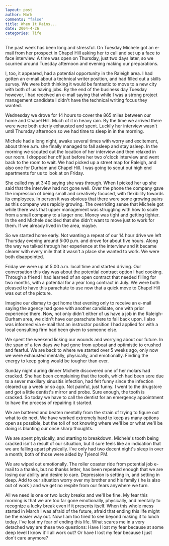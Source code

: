 ```yaml
--- 
layout: post
author: Mark
comments: "false"
title: When It Rains...
date: 2004-4-26
categories: life
---
```

The past week has been long and stressful. On Tuesday Michele got an e-mail from her prospect in Chapel Hill asking her to call and set up a face to face interview. A time was open on Thursday, just two days later, so we scurried around Tuesday afternoon and evening making our preparations.

I, too, it appeared, had a potential opportunity in the Raleigh area. I had gotten an e-mail about a technical writer position, and had filled out a skills survey. We were both thinking it would be fantastic to move to a new city with both of us having jobs. By the end of the business day Tuesday however, I had received an e-mail saying that while I was a strong project management candidate I didn't have the technical writing focus they wanted.

Wednesday we drove for 14 hours to cover the 865 miles between our home and Chapel Hill. Much of it in heavy rain. By the time we arrived there were were both utterly exhausted and spent. Luckily her interview wasn't until Thursday afternoon so we had time to sleep in in the morning.

Michele had a long night, awake several times with worry and excitement, about three a.m. she finally managed to fall asleep and stay asleep. In the morning we scouted out the location of her interview and then relaxed in our room. I dropped her off just before her two o'clock interview and went back to the room to wait. We had picked up a street map for Raleigh, and also one for Durham and Chapel Hill. I was going to scout out high end apartments for us to look at on Friday.

She called my at 3:40 saying she was through. When I picked her up she said that the interview had not gone well. Over the phone the company gave the impression of being small and creatively focused, with flexibility towards its employees. In person it was obvious that there were some growing pains as this company was rapidly growing. The overriding sense that Michele got while there was that upper management was struggling with how to scale from a small company to a larger one. Money was tight and getting tighter. In the end Michele decided that she didn't want to move just to work for them. If we already lived in the area, maybe.

So we started home early. Not wanting a repeat of our 14 hour drive we left Thursday evening around 5:00 p.m. and drove for about five hours. Along the way we talked through her experience at the interview and it became clearer with every mile that it wasn't a place she wanted to work. We were both disappointed.

Friday we were up at 5:00 a.m. local time and started driving. Our conversation this day was about the potential contract option I had cooking. Through a friend I had learned of an open contract that needed filling for two months, with a potential for a year long contract in July. We were both pleased to have this parachute to use now that a quick move to Chapel Hill was out of the picture.

Imagine our dismay to get home that evening only to receive an e-mail saying the agency had gone with another candidate, one with prior experience there. Now, not only didn't either of us have a job in the Raleigh-Durham area, we didn't have our parachute here to fall back upon. I also was informed via e-mail that an instructor position I had applied for with a local consulting firm had been given to someone else.

We spent the weekend licking our wounds and worrying about our future. In the span of a few days we had gone from upbeat and optimistic to crushed and fearful. We are back to where we started over 5 weeks ago, only now we were exhausted mentally, physically, and emotionally. Finding the energy to keep going would be tougher than ever.

Sunday night during dinner Michele discovered one of her molars had cracked. She had been complaining that the tooth, which had been sore due to a sever maxillary sinusitis infection, had felt funny since the infection cleared up a week or so ago. Not painful, just funny. I went to the drugstore and got a little dentist's mirror and probe. Sure enough, the tooth is cracked. So today we have to call the dentist for an emergency appointment to have the process of repairing it started.

We are battered and beaten mentally from the strain of trying to figure out what to do next. We have worked extremely hard to keep as many options open as possible, but the toll of not knowing where we'll be or what we'll be doing is blunting our once sharp thoughts.

We are spent physically, and starting to breakdown. Michele's tooth being cracked isn't a result of our situation, but it sure feels like an indication that we are falling apart physically. I've only had two decent night's sleep in over a month; both of those were aided by Tylenol PM.

We are wiped out emotionally. The roller coaster ride from potential job e-mail to a thanks, but no thanks letter, has been repeated enough that we are losing our ability and desire to care. Depression is setting in, and setting in deep. Add to our situation worry over my brother and his family ( he is also out of work ) and we get no respite from our fears anywhere we turn.

All we need is one or two lucky breaks and we'll be fine. My fear this morning is that we are too far gone emotionally, physically, and mentally to recognize a lucky break even if it presents itself. When this whole mess started in March I was afraid of the future, afraid that ending this life might be the easier way out. Now I am too tired to see beyond making it to lunch today. I've lost my fear of ending this life. What scares me in a very detached way are these two questions: Have I lost my fear because at some deep level I know it'll all work out? Or have I lost my fear because I just don't care anymore?
